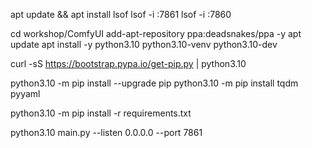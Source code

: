 apt update && apt install lsof
lsof -i :7861
lsof -i :7860

cd workshop/ComfyUI
add-apt-repository ppa:deadsnakes/ppa -y
apt update
apt install -y python3.10 python3.10-venv python3.10-dev

curl -sS https://bootstrap.pypa.io/get-pip.py | python3.10

python3.10 -m pip install --upgrade pip
python3.10 -m pip install tqdm pyyaml

python3.10 -m pip install -r requirements.txt

python3.10 main.py --listen 0.0.0.0 --port 7861

